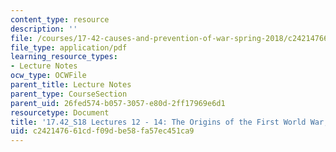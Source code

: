 ```yaml
---
content_type: resource
description: ''
file: /courses/17-42-causes-and-prevention-of-war-spring-2018/c242147661cdf09dbe58fa57ec451ca9_MIT17_42S18_lec12-14_WWI_I.pdf
file_type: application/pdf
learning_resource_types:
- Lecture Notes
ocw_type: OCWFile
parent_title: Lecture Notes
parent_type: CourseSection
parent_uid: 26fed574-b057-3057-e80d-2ff17969e6d1
resourcetype: Document
title: '17.42_S18 Lectures 12 - 14: The Origins of the First World War, Part I'
uid: c2421476-61cd-f09d-be58-fa57ec451ca9
---
```


